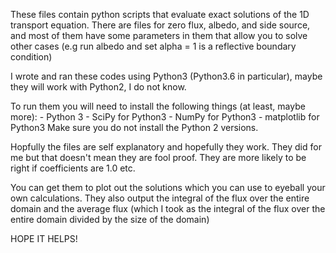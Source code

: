 These files contain python scripts that evaluate exact solutions of the 1D transport equation. 
There are files for zero flux, albedo, and side source, and most of them have some parameters in them that allow you to solve other cases (e.g run albedo and set alpha = 1 is a reflective boundary condition)

I wrote and ran these codes using Python3 (Python3.6 in particular), maybe they will work with Python2, I do not know.

To run them you will need to install the following things (at least, maybe more):
	- Python 3
	- SciPy for Python3
	- NumPy for Python3
	- matplotlib for Python3
Make sure you do not install the Python 2 versions.

Hopfully the files are self explanatory and hopefully they work. They did for me but that doesn't mean they are fool proof.
They are more likely to be right if coefficients are 1.0 etc. 

You can get them to plot out the solutions which you can use to eyeball your own calculations. They also output the integral of the flux over the entire domain
and the average flux (which I took as the integral of the flux over the entire domain divided by the size of the domain)

HOPE IT HELPS!
